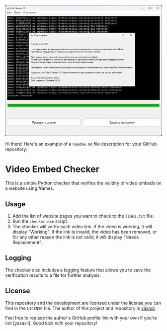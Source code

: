 ![picture](picture.png)

Hi there! Here's an example of a `readme.md` file description for your GitHub repository:

# Video Embed Checker

This is a simple Python checker that verifies the validity of video embeds on a website using frames.

## Usage

1. Add the list of website pages you want to check to the `links.txt` file.
2. Run the `checker.exe` script.
3. The checker will verify each video link. If the video is working, it will display "Working". If the link is invalid, the video has been removed, or for any other reason the link is not valid, it will display "Needs Replacement".

## Logging

The checker also includes a logging feature that allows you to save the verification results to a file for further analysis.

## License

This repository and the development are licensed under the license you can find in the `LICENSE` file. The author of this project and repository is [yasaxil](https://github.com/yasaxil).

Feel free to replace the author's GitHub profile link with your own if you're not [yasaxil]. Good luck with your repository!
